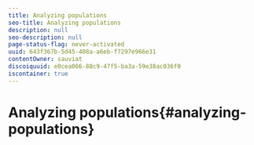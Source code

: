 ```yaml
---
title: Analyzing populations
seo-title: Analyzing populations
description: null
seo-description: null
page-status-flag: never-activated
uuid: 643f367b-5d45-408a-a6eb-f7297e966e31
contentOwner: sauviat
discoiquuid: e0cea066-88c9-47f5-ba3a-59e38ac036f0
iscontainer: true
---
```


# Analyzing populations{#analyzing-populations}

